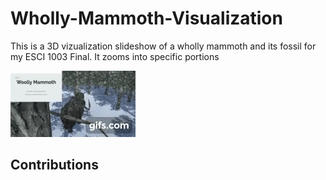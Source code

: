 # Wholly-Mammoth-Visualization
This is a 3D vizualization slideshow of a wholly mammoth and its fossil for my ESCI 1003 Final. It zooms into specific portions 

![](title.gif)

## Contributions



